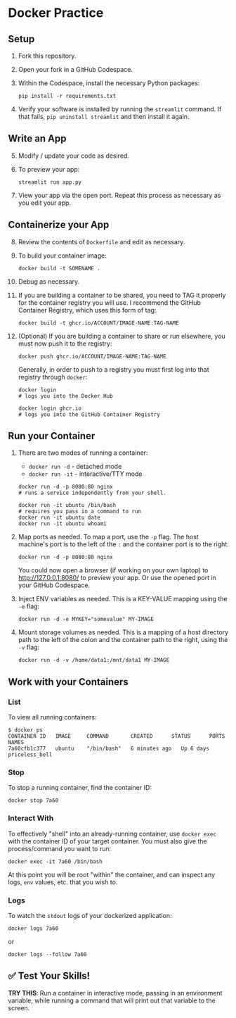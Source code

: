 # Docker Practice

## Setup

1. Fork this repository.
2. Open your fork in a GitHub Codespace.
3. Within the Codespace, install the necessary Python packages:

    ```
    pip install -r requirements.txt
    ```
4. Verify your software is installed by running the `streamlit` command. If that fails, `pip uninstall streamlit` and then install it again.

## Write an App

5. Modify / update your code as desired.
6. To preview your app:

    ```
    streamlit run app.py
    ```

7. View your app via the open port. Repeat this process as necessary as you edit your app.

## Containerize your App

8. Review the contents of `Dockerfile` and edit as necessary.
9. To build your container image:

    ```
    docker build -t SOMENAME .
    ```

10. Debug as necessary.
11. If you are building a container to be shared, you need to TAG it properly for the container registry you will use. I recommend the GitHub Container Registry, which uses this form of tag:

    ```
    docker build -t ghcr.io/ACCOUNT/IMAGE-NAME:TAG-NAME
    ```

12. (Optional) If you are building a container to share or run elsewhere, you must now push it to the registry:

    ```
    docker push ghcr.io/ACCOUNT/IMAGE-NAME:TAG-NAME
    ```

    Generally, in order to push to a registry you must first log into that registry through `docker`:

    ```
    docker login
    # logs you into the Docker Hub

    docker login ghcr.io
    # logs you into the GitHub Container Registry
    ```

## Run your Container

1.  There are two modes of running a container:

    - `docker run -d` - detached mode
    - `docker run -it` - interactive/TTY mode

    ```
    docker run -d -p 8080:80 nginx
    # runs a service independently from your shell.
    ```

    ```
    docker run -it ubuntu /bin/bash
    # requires you pass in a command to run
    docker run -it ubuntu date
    docker run -it ubuntu whoami
    ```

2.  Map ports as needed. To map a port, use the `-p` flag. The host machine's port is to the left of the `:` and the container port is to the right:

    ```
    docker run -d -p 8080:80 nginx
    ```

    You could now open a browser (if working on your own laptop) to http://127.0.0.1:8080/ to preview your app. Or use the opened port in your GitHub Codespace.

3.  Inject ENV variables as needed. This is a KEY-VALUE mapping using the `-e` flag:

    ```
    docker run -d -e MYKEY="somevalue" MY-IMAGE
    ```

4.  Mount storage volumes as needed. This is a mapping of a host directory path to the left of the colon and the container path to the right, using the `-v` flag:

    ```
    docker run -d -v /home/data1:/mnt/data1 MY-IMAGE
    ```

## Work with your Containers

### List

To view all running containers:

```
$ docker ps
CONTAINER ID   IMAGE     COMMAND       CREATED      STATUS      PORTS     NAMES
7a60cfb1c377   ubuntu    "/bin/bash"   6 minutes ago   Up 6 days             priceless_bell
```

### Stop

To stop a running container, find the container ID:

```
docker stop 7a60
```

### Interact With

To effectively "shell" into an already-running container, use `docker exec` with the container ID of your target container. You must also give the process/command you want to run:

```
docker exec -it 7a60 /bin/bash
```
At this point you will be root "within" the container, and can inspect any logs, `env` values, etc. that you wish to.

### Logs

To watch the `stdout` logs of your dockerized application:

```
docker logs 7a60
```
or
```
docker logs --follow 7a60
```

## :white_check_mark: Test Your Skills! 

**TRY THIS**: Run a container in interactive mode, passing in an environment variable, while running a command that will print out that variable to the screen.

